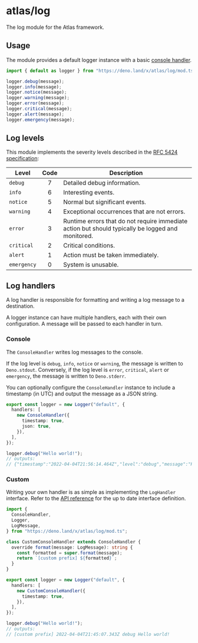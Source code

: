 # atlas/log

The log module for the Atlas framework.

## Usage

The module provides a default logger instance with a basic
[console handler](#console).

```ts
import { default as logger } from "https://deno.land/x/atlas/log/mod.ts";

logger.debug(message);
logger.info(message);
logger.notice(message);
logger.warning(message);
logger.error(message);
logger.critical(message);
logger.alert(message);
logger.emergency(message);
```

## Log levels

This module implements the severity levels described in the
[RFC 5424 specification](https://datatracker.ietf.org/doc/html/rfc5424#section-6.2.1):

| Level       | Code | Description                                                                                       |
| ----------- | :--: | ------------------------------------------------------------------------------------------------- |
| `debug`     |  7   | Detailed debug information.                                                                       |
| `info`      |  6   | Interesting events.                                                                               |
| `notice`    |  5   | Normal but significant events.                                                                    |
| `warning`   |  4   | Exceptional occurrences that are not errors.                                                      |
| `error`     |  3   | Runtime errors that do not require immediate action but should typically be logged and monitored. |
| `critical`  |  2   | Critical conditions.                                                                              |
| `alert`     |  1   | Action must be taken immediately.                                                                 |
| `emergency` |  0   | System is unusable.                                                                               |

## Log handlers

A log handler is responsible for formatting and writing a log message to a
destination.

A logger instance can have multiple handlers, each with their own configuration.
A message will be passed to each handler in turn.

### Console

The `ConsoleHandler` writes log messages to the console.

If the log level is `debug`, `info`, `notice` or `warning`, the message is
written to `Deno.stdout`. Conversely, if the log level is `error`, `critical`,
`alert` or `emergency`, the message is written to `Deno.stderr`.

You can optionally configure the `ConsoleHandler` instance to include a
timestamp (in UTC) and output the message as a JSON string.

```ts
export const logger = new Logger("default", {
  handlers: [
    new ConsoleHandler({
      timestamp: true,
      json: true,
    }),
  ],
});

logger.debug("Hello world!");
// outputs:
// {"timestamp":"2022-04-04T21:56:14.464Z","level":"debug","message":"Hello world!"}
```

### Custom

Writing your own handler is as simple as implementing the `LogHandler`
interface. Refer to the
[API reference](https://doc.deno.land/https://deno.land/x/atlas@v0.2.0/log/handler.ts/~/LogHandler)
for the up to date interface definition.

```ts
import {
  ConsoleHandler,
  Logger,
  LogMessage,
} from "https://deno.land/x/atlas/log/mod.ts";

class CustomConsoleHandler extends ConsoleHandler {
  override format(message: LogMessage): string {
    const formatted = super.format(message);
    return `[custom prefix] ${formatted}`;
  }
}

export const logger = new Logger("default", {
  handlers: [
    new CustomConsoleHandler({
      timestamp: true,
    }),
  ],
});

logger.debug("Hello world!");
// outputs:
// [custom prefix] 2022-04-04T21:45:07.343Z debug Hello world!
```
